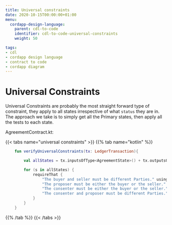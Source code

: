```yaml
---
title: Universal constraints
date: 2020-10-15T00:00:00+01:00
menu:
  cordapp-design-language:
    parent: cdl-to-code
    identifier: cdl-to-code-universal-constraints
    weight: 50

tags:
- cdl
- cordapp design language
- contract to code
- cordapp diagram
---
```



# Universal Constraints

Universal Constraints are probably the most straight forward type of constraint, they apply to all states irrespective of what `status` they are in. The approach we take is to simply get all the Primary states, then apply all the tests to each state.

AgreementContract.kt:

{{< tabs name="universal constraints" >}}
{{% tab name="kotlin" %}}
```kotlin
    fun verifyUniversalConstraints(tx: LedgerTransaction){

        val allStates = tx.inputsOfType<AgreementState>() + tx.outputsOfType<AgreementState>()

        for (s in allStates) {
            requireThat {
                "The buyer and seller must be different Parties." using (s.buyer != s.seller)
                "The proposer must be either the buyer or the seller." using (listOf(s.buyer, s.seller).contains(s.proposer))
                "The consenter must be either the buyer or the seller." using (listOf(s.buyer, s.seller).contains(s.consenter))
                "The consenter and proposer must be different Parties." using (s.consenter != s.proposer)
            }
        }
    }
```
{{% /tab %}}
{{< /tabs >}}
